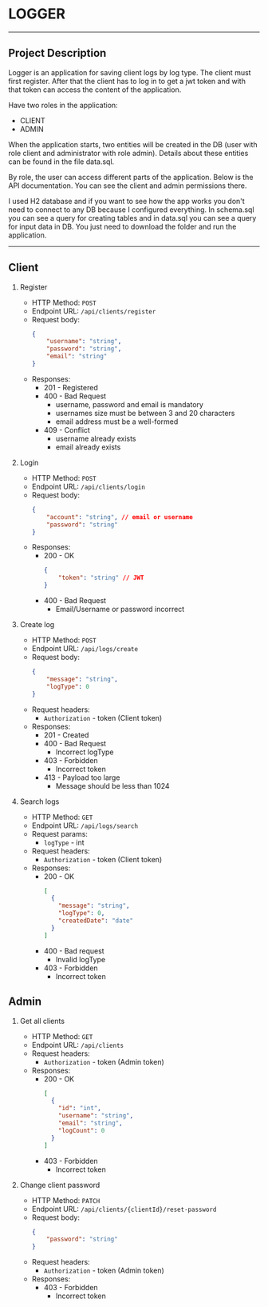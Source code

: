 # LOGGER

****
## Project Description
Logger is an application for saving client logs by log type. 
The client must first register. After that the client has to log 
in to get a jwt token and with that token can access the content 
of the application. <br />

Have two roles in the application:

- CLIENT
- ADMIN

When the application starts, two entities will be created in the DB (user
with role client and administrator with role admin). Details about these
entities can be found in the file data.sql. <br />

By role, the user can access different parts of the application. Below is
the API documentation. You can see the client and admin permissions there. <br />

I used H2 database and if you want to see how the app works you don't need
to connect to any DB because I configured everything. In schema.sql you 
can see a query for creating tables and in data.sql you can see a query 
for input data in DB. You just need to download the folder and run the 
application.
****
## Client

1. Register
    - HTTP Method: `POST`
    - Endpoint URL: `/api/clients/register`
    - Request body:
        ```json
        {
            "username": "string",
            "password": "string",
            "email": "string"
        }
        ```
    - Responses:
        - 201 - Registered
        - 400 - Bad Request
            - username, password and email is mandatory
            - usernames size must be between 3 and 20 characters
            - email address must be a well-formed 
        - 409 - Conflict
            - username already exists
            - email already exists

2. Login
    - HTTP Method: `POST`
    - Endpoint URL: `/api/clients/login`
    - Request body:
        ```json
        {
            "account": "string", // email or username
            "password": "string"
        }
        ```
    - Responses:
        - 200 - OK
            ```json
            {
                "token": "string" // JWT 
            }
            ```
        - 400 - Bad Request
            - Email/Username or password incorrect

3. Create log
    - HTTP Method: `POST`
    - Endpoint URL: `/api/logs/create`
    - Request body:
        ```json
        {
            "message": "string",
            "logType": 0
        }
        ```
    - Request headers:
        - `Authorization` - token (Client token)
    - Responses:
        - 201 - Created
        - 400 - Bad Request
            - Incorrect logType
        - 403 - Forbidden
            - Incorrect token
        - 413 - Payload too large
            - Message should be less than 1024

4. Search logs
    - HTTP Method: `GET`
    - Endpoint URL: `/api/logs/search`
    - Request params:
        - `logType` - int
    - Request headers:
        - `Authorization` - token (Client token)
    - Responses:
        - 200 - OK
            ```json
            [
              {
                "message": "string",
                "logType": 0,
                "createdDate": "date"
              }  
            ]
            ```
        - 400 - Bad request
            - Invalid logType
        - 403 - Forbidden
            - Incorrect token

<div style="page-break-after: always;"></div>

## Admin

1. Get all clients
    - HTTP Method: `GET`
    - Endpoint URL: `/api/clients`
    - Request headers:
        - `Authorization` - token (Admin token)
    - Responses:
        - 200 - OK
            ```json
            [
              {
                "id": "int",
                "username": "string",
                "email": "string",
                "logCount": 0
              }  
            ]
            ```
        - 403 - Forbidden
            - Incorrect token

2. Change client password
    - HTTP Method: `PATCH`
    - Endpoint URL: `/api/clients/{clientId}/reset-password`
    - Request body:
        ```json
        {
            "password": "string"
        }
        ```
    - Request headers:
        - `Authorization` - token (Admin token)
    - Responses:
        - 403 - Forbidden
            - Incorrect token